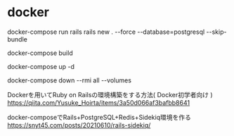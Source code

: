 # docker

docker-compose run rails rails new . --force --database=postgresql --skip-bundle

docker-compose build

docker-compose up -d

docker-compose down --rmi all --volumes


Dockerを用いてRuby on Railsの環境構築をする方法( Docker初学者向け )
https://qiita.com/Yusuke_Hoirta/items/3a50d066af3bafbb8641

docker-composeでRails+PostgreSQL+Redis+Sidekiq環境を作る
https://snyt45.com/posts/20210610/rails-sidekiq/